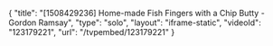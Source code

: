 {
    "title": "[1508429236] Home-made Fish Fingers with a Chip Butty - Gordon Ramsay",
    "type": "solo",
    "layout": "iframe-static",
    "videoId": "123179221",
    "url": "\/tvpembed\/123179221"
}